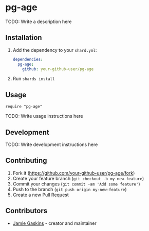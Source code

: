 # pg-age

TODO: Write a description here

## Installation

1. Add the dependency to your `shard.yml`:

   ```yaml
   dependencies:
     pg-age:
       github: your-github-user/pg-age
   ```

2. Run `shards install`

## Usage

```crystal
require "pg-age"
```

TODO: Write usage instructions here

## Development

TODO: Write development instructions here

## Contributing

1. Fork it (<https://github.com/your-github-user/pg-age/fork>)
2. Create your feature branch (`git checkout -b my-new-feature`)
3. Commit your changes (`git commit -am 'Add some feature'`)
4. Push to the branch (`git push origin my-new-feature`)
5. Create a new Pull Request

## Contributors

- [Jamie Gaskins](https://github.com/your-github-user) - creator and maintainer
